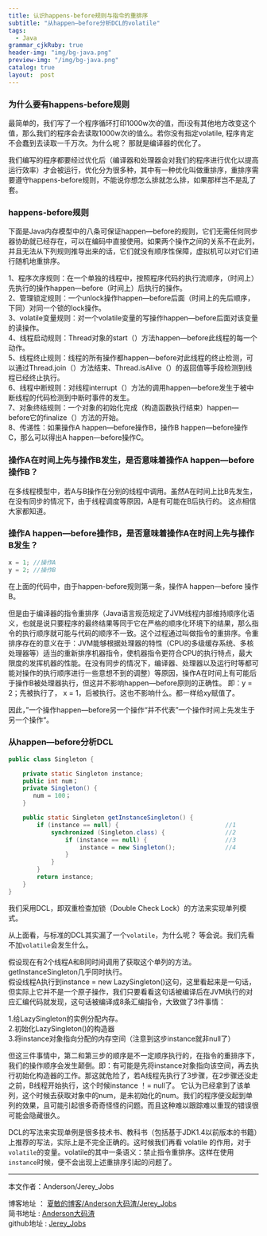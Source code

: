```yaml
---
title: 认识happens-before规则与指令的重排序
subtitle: "从happen—before分析DCL的volatile"
tags:
  - Java
grammar_cjkRuby: true
header-img: "img/bg-java.png"
preview-img: "/img/bg-java.png"
catalog: true
layout:  post
---
```


### 为什么要有happens-before规则
最简单的，我们写了一个程序循环打印1000w次i的值，而i没有其他地方改变这个值，那么我们的程序会去读取1000w次i的值么。若你没有指定volatile, 程序肯定不会蠢到去读取一千万次。为什么呢？ 那就是编译器的优化了。<br>

我们编写的程序都要经过优化后（编译器和处理器会对我们的程序进行优化以提高运行效率）才会被运行，优化分为很多种，其中有一种优化叫做重排序，重排序需要遵守happens-before规则，不能说你想怎么排就怎么排，如果那样岂不是乱了套。

### happens-before规则
下面是Java内存模型中的八条可保证happen—before的规则，它们无需任何同步器协助就已经存在，可以在编码中直接使用。如果两个操作之间的关系不在此列，并且无法从下列规则推导出来的话，它们就没有顺序性保障，虚拟机可以对它们进行随机地重排序。

1、程序次序规则：在一个单独的线程中，按照程序代码的执行流顺序，（时间上）先执行的操作happen—before（时间上）后执行的操作。<br>
2、管理锁定规则：一个unlock操作happen—before后面（时间上的先后顺序，下同）对同一个锁的lock操作。<br>
3、volatile变量规则：对一个volatile变量的写操作happen—before后面对该变量的读操作。<br>
4、线程启动规则：Thread对象的start（）方法happen—before此线程的每一个动作。<br>
5、线程终止规则：线程的所有操作都happen—before对此线程的终止检测，可以通过Thread.join（）方法结束、Thread.isAlive（）的返回值等手段检测到线程已经终止执行。<br>
6、线程中断规则：对线程interrupt（）方法的调用happen—before发生于被中断线程的代码检测到中断时事件的发生。<br>
7、对象终结规则：一个对象的初始化完成（构造函数执行结束）happen—before它的finalize（）方法的开始。<br>
8、传递性：如果操作A happen—before操作B，操作B happen—before操作C，那么可以得出A happen—before操作C。

### 操作A在时间上先与操作B发生，是否意味着操作A happen—before操作B？

在多线程模型中，若A与B操作在分别的线程中调用。虽然A在时间上比B先发生，在没有同步的情况下，由于线程调度等原因，A是有可能在B后执行的。 这点相信大家都知道。

### 操作A happen—before操作B，是否意味着操作A在时间上先与操作B发生？

``` java
x = 1; //操作A
y = 2; //操作B
```

在上面的代码中，由于happen-before规则第一条，操作A happen—before 操作B。

但是由于编译器的指令重排序（Java语言规范规定了JVM线程内部维持顺序化语义，也就是说只要程序的最终结果等同于它在严格的顺序化环境下的结果，那么指令的执行顺序就可能与代码的顺序不一致。这个过程通过叫做指令的重排序。令重排序存在的意义在于：JVM能够根据处理器的特性（CPU的多级缓存系统、多核处理器等）适当的重新排序机器指令，使机器指令更符合CPU的执行特点，最大限度的发挥机器的性能。在没有同步的情况下，编译器、处理器以及运行时等都可能对操作的执行顺序进行一些意想不到的调整）等原因，操作A在时间上有可能后于操作B被处理器执行，但这并不影响happen—before原则的正确性。
即：y = 2；先被执行了， x = 1，后被执行。这也不影响什么。都一样给xy赋值了。

 因此，”一个操作happen—before另一个操作“并不代表”一个操作时间上先发生于另一个操作“。


### 从happen—before分析DCL

``` java
public class Singleton {

    private static Singleton instance;
    public int num；
    private Singleton() {
       num = 100；
    }

    public static Singleton getInstanceSingleton() {
        if (instance == null) {                              //1
            synchronized (Singleton.class) {                 //2
                if (instance == null) {                      //3
                    instance = new Singleton();              //4
                }
            }
        }
        return instance;
    }
}
```

我们采用DCL，即双重检查加锁（Double Check Lock）的方法来实现单列模式。

从上面看，与标准的DCL其实漏了一个`volatile`，为什么呢？ 等会说。我们先看不加`volatile`会发生什么。

假设现在有2个线程A和B同时间调用了获取这个单列的方法。getInstanceSingleton几乎同时执行。<br>
假设线程A执行到instance = new LazySingleton()这句，这里看起来是一句话，但实际上它并不是一个原子操作，我们只要看看这句话被编译后在JVM执行的对应汇编代码就发现，这句话被编译成8条汇编指令，大致做了3件事情：

1.给LazySingleton的实例分配内存。<br>
2.初始化LazySingleton()的构造器 <br>
3.将instance对象指向分配的内存空间（注意到这步instance就非null了）<br>

但这三件事情中，第二和第三步的顺序是不一定顺序执行的，在指令的重排序下，我们的操作顺序会发生颠倒。即：有可能是先将instance对象指向该空间，再去执行初始化构造器的工作。那这就危险了，若A线程先执行了3步骤，在2步骤还没走之前，B线程开始执行，这个时候instance ！= null了。 它认为已经拿到了该单列，这个时候去获取对象中的num，是未初始化的num。我们的程序便没起到单列的效果，且可能引起很多奇奇怪怪的问题。而且这种难以跟踪难以重现的错误很可能会隐藏很久。

DCL的写法来实现单例是很多技术书、教科书（包括基于JDK1.4以前版本的书籍）上推荐的写法，实际上是不完全正确的。这时候我们再看 volatile 的作用，对于`volatile`的变量。volatile的其中一条语义：禁止指令重排序。这样在使用`instance`时候，便不会出现上述重排序引起的问题了。



----------
本文作者：Anderson/Jerey_Jobs

博客地址   ： [夏敏的博客/Anderson大码渣/Jerey_Jobs][1] <br>
简书地址   :  [Anderson大码渣][2] <br>
github地址 :  [Jerey_Jobs][4]



[1]: http://jerey.cn/
[2]: http://www.jianshu.com/users/016a5ba708a0/latest_articles
[3]: http://blog.csdn.net/jerey_jobs
[4]: https://github.com/Jerey-Jobs
